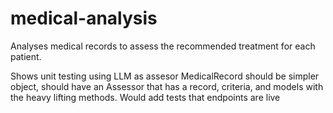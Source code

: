 # medical-analysis
Analyses medical records to assess the recommended treatment for each patient.

Shows unit testing using LLM as assesor
MedicalRecord should be simpler object, should have an Assessor that has a record, criteria, and models with the heavy lifting methods.
Would add tests that endpoints are live
